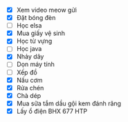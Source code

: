 + [x] Xem video meow gửi
+ [x] Đặt bóng đèn
+ [ ] Học elsa
+ [x] Mua giấy vệ sinh
+ [x] Học từ vựng
+ [ ] Học java
+ [x] Nhảy dây
+ [ ] Dọn máy tính
+ [ ] Xếp đồ
+ [x] Nấu cơm
+ [x] Rửa chén
+ [x] Chà dép
+ [x] Mua sữa tắm dầu gội kem đánh răng
+ [x] Lấy ổ điện BHX 677 HTP